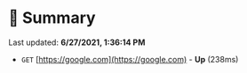 # 📖 Summary
Last updated: **6/27/2021, 1:36:14 PM**

- `GET` [https://google.com](https://google.com) - **Up** (238ms)
